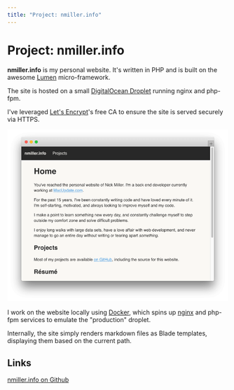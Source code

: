 ```yaml
---
title: "Project: nmiller.info"
---
```

# Project: nmiller.info

**nmiller.info** is my personal website. It's written in PHP and is built on
the awesome [Lumen](https://lumen.laravel.com/) micro-framework.

The site is hosted on a small
[DigitalOcean Droplet](https://www.digitalocean.com/products/droplets/)
running nginx and php-fpm.

I've leveraged [Let's Encrypt](https://letsencrypt.org/)'s free CA to ensure
the site is served securely via HTTPS.

[![Picture of nmiller.info](/images/projects/nmiller.info.png "nmiller.info")](/images/projects/nmiller.info.png)

I work on the website locally using [Docker](https://www.docker.com/), which
spins up [nginx](https://nginx.org/en/) and php-fpm services to emulate the
"production" droplet.

Internally, the site simply renders markdown files as Blade templates,
displaying them based on the current path.

## Links
[nmiller.info on Github](https://github.com/jadefish/nmiller.info)
